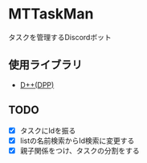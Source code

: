 # MTTaskMan
タスクを管理するDiscordボット </br>


## 使用ライブラリ
- [D++(DPP)](https://dpp.dev/index.html)

## TODO

- [x] タスクにIdを振る
- [x] listの名前検索からId検索に変更する
- [x] 親子関係をつけ、タスクの分割をする
